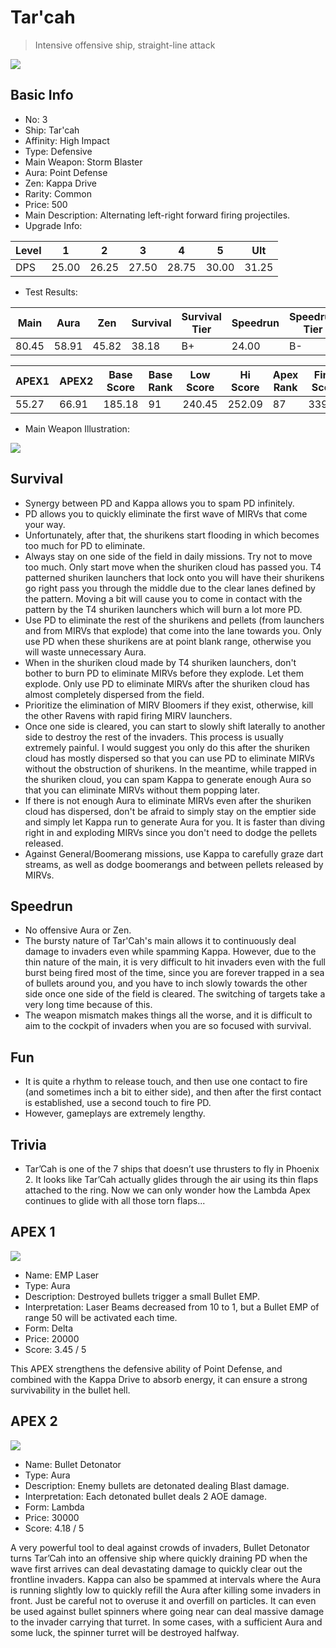 # Tar'cah

> Intensive offensive ship, straight-line attack

<img src="/ships/ship_3.png" style={{zoom:1}}/>

## Basic Info

- No: 3
- Ship: Tar'cah
- Affinity: High Impact
- Type: Defensive
- Main Weapon: Storm Blaster
- Aura: Point Defense
- Zen: Kappa Drive
- Rarity: Common
- Price: 500
- Main Description: Alternating left-right forward firing projectiles.
- Upgrade Info: 

| Level | 1 | 2 | 3 | 4 | 5 | Ult |
|--|--|--|--|--|--|--|
| DPS | 25.00 | 26.25 | 27.50 | 28.75 | 30.00 | 31.25 |

- Test Results: 

| Main | Aura | Zen | Survival | Survival Tier | Speedrun | Speedrun Tier | Fun | Fun Tier |
|--|--|--|--|--|--|--|--|--|
| 80.45 | 58.91 | 45.82 | 38.18 | B+ | 24.00 | B- | 25.64 | C |

| APEX1 | APEX2 | Base Score | Base Rank | Low Score | Hi Score | Apex Rank | Final Score | FinalRank |
|--|--|--|--|--|--|--|--|--|
| 55.27 | 66.91 | 185.18 | 91 | 240.45 | 252.09 | 87 | 339.91 | 83 |

- Main Weapon Illustration:

<img src="/illustration/main_3.gif" style={{zoom:1}}/>

## Survival

- Synergy between PD and Kappa allows you to spam PD infinitely.
- PD allows you to quickly eliminate the first wave of MIRVs that come your way.
- Unfortunately, after that, the shurikens start flooding in which becomes too much for PD to eliminate.
- Always stay on one side of the field in daily missions. Try not to move too much. Only start move when the shuriken cloud has passed you. T4 patterned shuriken launchers that lock onto you will have their shurikens go right pass you through the middle due to the clear lanes defined by the pattern. Moving a bit will cause you to come in contact with the pattern by the T4 shuriken launchers which will burn a lot more PD.
- Use PD to eliminate the rest of the shurikens and pellets (from launchers and from MIRVs that explode) that come into the lane towards you. Only use PD when these shurikens are at point blank range, otherwise you will waste unnecessary Aura.
- When in the shuriken cloud made by T4 shuriken launchers, don't bother to burn PD to eliminate MIRVs before they explode. Let them explode. Only use PD to eliminate MIRVs after the shuriken cloud has almost completely dispersed from the field.
- Prioritize the elimination of MIRV Bloomers if they exist, otherwise, kill the other Ravens with rapid firing MIRV launchers.
- Once one side is cleared, you can start to slowly shift laterally to another side to destroy the rest of the invaders. This process is usually extremely painful. I would suggest you only do this after the shuriken cloud has mostly dispersed so that you can use PD to eliminate MIRVs without the obstruction of shurikens. In the meantime, while trapped in the shuriken cloud, you can spam Kappa to generate enough Aura so that you can eliminate MIRVs without them popping later.
- If there is not enough Aura to eliminate MIRVs even after the shuriken cloud has dispersed, don't be afraid to simply stay on the emptier side and simply let Kappa run to generate Aura for you. It is faster than diving right in and exploding MIRVs since you don't need to dodge the pellets released.
- Against General/Boomerang missions, use Kappa to carefully graze dart streams, as well as dodge boomerangs and between pellets released by MIRVs.

## Speedrun

- No offensive Aura or Zen.
- The bursty nature of Tar'Cah's main allows it to continuously deal damage to invaders even while spamming Kappa. However, due to the thin nature of the main, it is very difficult to hit invaders even with the full burst being fired most of the time, since you are forever trapped in a sea of bullets around you, and you have to inch slowly towards the other side once one side of the field is cleared. The switching of targets take a very long time because of this.
- The weapon mismatch makes things all the worse, and it is difficult to aim to the cockpit of invaders when you are so focused with survival.

## Fun

- It is quite a rhythm to release touch, and then use one contact to fire (and sometimes inch a bit to either side), and then after the first contact is established, use a second touch to fire PD.
- However, gameplays are extremely lengthy.

## Trivia

- Tar’Cah is one of the 7 ships that doesn’t use thrusters to fly in Phoenix 2. It looks like Tar’Cah actually glides through the air using its thin flaps attached to the ring. Now we can only wonder how the Lambda Apex continues to glide with all those torn flaps...

## APEX 1

<img src="/ships/ship_3_apex_1.png" style={{zoom:1}}/>

- Name: EMP Laser
- Type: Aura
- Description: Destroyed bullets trigger a small Bullet EMP.
- Interpretation: Laser Beams decreased from 10 to 1, but a Bullet EMP of range 50 will be activated each time.
- Form: Delta
- Price: 20000
- Score: 3.45 / 5

This APEX strengthens the defensive ability of Point Defense, and combined with the Kappa Drive to absorb energy, it can ensure a strong survivability in the bullet hell.

## APEX 2

<img src="/ships/ship_3_apex_2.png" style={{zoom:1}}/>

- Name: Bullet Detonator
- Type: Aura
- Description: Enemy bullets are detonated dealing Blast damage.
- Interpretation: Each detonated bullet deals 2 AOE damage.
- Form: Lambda
- Price: 30000
- Score: 4.18 / 5

A very powerful tool to deal against crowds of invaders, Bullet Detonator turns Tar’Cah into an offensive ship where quickly draining PD when the wave first arrives can deal devastating damage to quickly clear out the frontline invaders. Kappa can also be spammed at intervals where the Aura is running slightly low to quickly refill the Aura after killing some invaders in front. Just be careful not to overuse it and overfill on particles. It can even be used against bullet spinners where going near can deal massive damage to the invader carrying that turret. In some cases, with a sufficient Aura and some luck, the spinner turret will be destroyed halfway.
